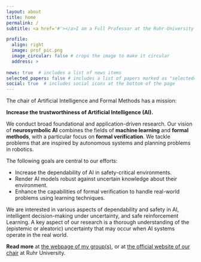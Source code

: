 ```yaml
---
layout: about
title: home
permalink: /
subtitle: <a href='#'></a>I am a Full Professor at the Ruhr-University Bochum in Germany. I lead the Chair of Artificial Intelligence and Formal Methods. I am also an Associate Professor with the Institute for Computing and Information Sciences at Radboud University Nijmegen, The Netherlands.

profile:
  align: right
  image: prof_pic.png
  image_circular: false # crops the image to make it circular
  address: >
    
news: true  # includes a list of news items
selected_papers: false # includes a list of papers marked as "selected={true}"
social: true  # includes social icons at the bottom of the page
---
```

The chair of Artificial Intelligence and Formal Methods has a mission: 

<b>Increase the trustworthiness of Artificial Intelligence (AI).</b>

We conduct broad foundational and application-driven research. Our vision of **neurosymbolic AI** combines the fields of **machine learning** and **formal methods**, with a particular focus on **formal verification**. We tackle problems that are inspired by autonomous systems and planning problems in robotics.

The following goals are central to our efforts:

- Increase the dependability of AI in safety-critical environments.
- Render AI models robust against uncertain knowledge about their environment.
- Enhance the capabilities of formal verification to handle real-world problems using learning techniques.

We are interested in various aspects of dependability and safety in AI, intelligent decision-making under uncertainty, and safe reinforcement Learning. A key aspect of our research is a thorough understanding of the (epistemic or aleatoric) uncertainty that may occur when AI systems operate in the real world.

**Read more** at <a href="https://lava-lab.org/" target="_blank">the webpage of my group(s)</a>, or at <a href="https://informatik.rub.de/en/research/chairs/aifm/" target="_blank">the official website of our chair</a> at Ruhr University. 



 
